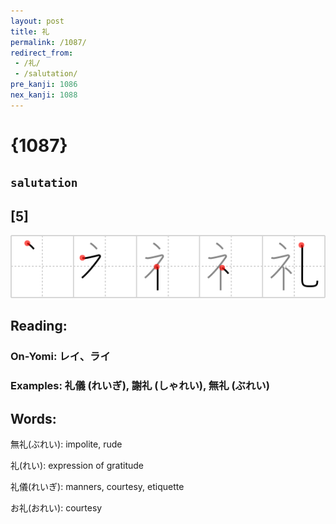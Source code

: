 ```yaml
---
layout: post
title: 礼
permalink: /1087/
redirect_from:
 - /礼/
 - /salutation/
pre_kanji: 1086
nex_kanji: 1088
---
```


# {1087}

## `salutation`

## [5]

<div class="stroke"><img src="../images/E7A4BC.png" /></div>

## Reading:

### On-Yomi: レイ、ライ

### Examples: 礼儀 (れいぎ), 謝礼 (しゃれい), 無礼 (ぶれい)

## Words:

無礼(ぶれい): impolite, rude

礼(れい): expression of gratitude

礼儀(れいぎ): manners, courtesy, etiquette

お礼(おれい): courtesy
